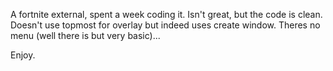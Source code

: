 A fortnite external, spent a week coding it.
Isn't great, but the code is clean.
Doesn't use topmost for overlay but indeed uses create window.
Theres no menu (well there is but very basic)...

Enjoy.
